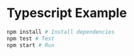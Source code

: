 # Typescript Example

```bash
npm install # Install dependencies
npm test # Test
npm start # Run
```
